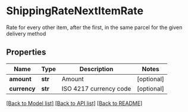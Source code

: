 # ShippingRateNextItemRate

Rate for every other item, after the first, in the same parcel for the given delivery method
## Properties
Name | Type | Description | Notes
------------ | ------------- | ------------- | -------------
**amount** | **str** | Amount | [optional] 
**currency** | **str** | ISO 4217 currency code | [optional] 

[[Back to Model list]](../README.md#documentation-for-models) [[Back to API list]](../README.md#documentation-for-api-endpoints) [[Back to README]](../README.md)


